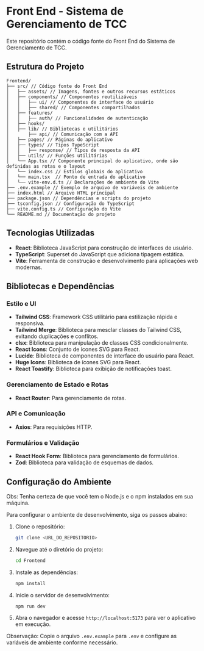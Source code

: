 # Front End - Sistema de Gerenciamento de TCC

Este repositório contém o código fonte do Front End do Sistema de Gerenciamento de TCC.

## Estrutura do Projeto

```
Frontend/
├── src/ // Código fonte do Front End
│   ├── assets/ // Imagens, fontes e outros recursos estáticos
│   ├── components/ // Componentes reutilizáveis
│   │   ├── ui/ // Componentes de interface do usuário
│   │   ├── shared/ // Componentes compartilhados
│   ├── features/
│   │   ├── auth/ // Funcionalidades de autenticação
│   ├── hooks/
│   ├── lib/ // Bibliotecas e utilitários
│       ├── api/ // Comunicação com a API
│   ├── pages/ // Páginas do aplicativo
│   ├── types/ // Tipos TypeScript
│   │   ├── response/ // Tipos de resposta da API
│   ├── utils/ // Funções utilitárias
│   └── App.tsx // Componente principal do aplicativo, onde são definidas as rotas e o layout
│   └── index.css // Estilos globais do aplicativo
│   └── main.tsx  // Ponto de entrada do aplicativo
│   └── vite-env.d.ts // Declarações de ambiente do Vite
├── .env.example // Exemplo de arquivo de variáveis de ambiente
├── index.html // Arquivo HTML principal
├── package.json // Dependências e scripts do projeto
├── tsconfig.json // Configuração do TypeScript
├── vite.config.ts // Configuração do Vite
└── README.md // Documentação do projeto
```

## Tecnologias Utilizadas
- **React**: Biblioteca JavaScript para construção de interfaces de usuário.
- **TypeScript**: Superset do JavaScript que adiciona tipagem estática.
- **Vite**: Ferramenta de construção e desenvolvimento para aplicações web modernas.

## Bibliotecas e Dependências

### Estilo e UI
- **Tailwind CSS**: Framework CSS utilitário para estilização rápida e responsiva.
- **Tailwind Merge**: Biblioteca para mesclar classes do Tailwind CSS, evitando duplicações e conflitos.
- **clsx**: Biblioteca para manipulação de classes CSS condicionalmente.
- **React Icons**: Conjunto de ícones SVG para React.
- **Lucide**: Biblioteca de componentes de interface do usuário para React.
- **Huge Icons**: Biblioteca de ícones SVG para React.
- **React Toastify**: Biblioteca para exibição de notificações toast.

### Gerenciamento de Estado e Rotas
- **React Router**: Para gerenciamento de rotas.

### API e Comunicação
- **Axios**: Para requisições HTTP.

### Formulários e Validação
- **React Hook Form**: Biblioteca para gerenciamento de formulários.
- **Zod**: Biblioteca para validação de esquemas de dados.

## Configuração do Ambiente

Obs: Tenha certeza de que você tem o Node.js e o npm instalados em sua máquina.

Para configurar o ambiente de desenvolvimento, siga os passos abaixo:

1. Clone o repositório:
   ```bash
   git clone <URL_DO_REPOSITORIO>
   ```

2. Navegue até o diretório do projeto:
   ```bash
   cd Frontend
   ```

3. Instale as dependências:
   ```bash
   npm install
    ```

4. Inicie o servidor de desenvolvimento:
    ```bash
    npm run dev
      ```

5. Abra o navegador e acesse `http://localhost:5173` para ver o aplicativo em execução.

Observação: Copie o arquivo `.env.example` para `.env` e configure as variáveis de ambiente conforme necessário.




